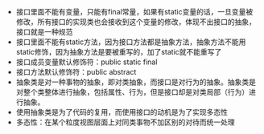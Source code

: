 - 接口里面不能有变量，只能有final常量，如果有static变量的话，一旦变量被修改，所有接口的实现类也会接收到这个变量的修改，体现不出接口的抽象，接口就是一种规范
- 接口里面不能有static方法，因为接口方法都是抽象方法，抽象方法不能用static修饰，因为抽象方法是要被重写的，加了static就不能重写了
- 接口成员变量默认修饰符：public static final 
- 接口方法默认修饰符：public abstract 
- 抽象类是对一种事物的抽象，即对类抽象，而接口是对行为的抽象。抽象类是对整个类整体进行抽象，包括属性、行为，但是接口却是对类局部（行为）进行抽象。
- 使用抽象类是为了代码的复用，而使用接口的动机是为了实现多态性
- 多态性：在某个粒度视图层面上对同类事物不加区别的对待而统一处理

